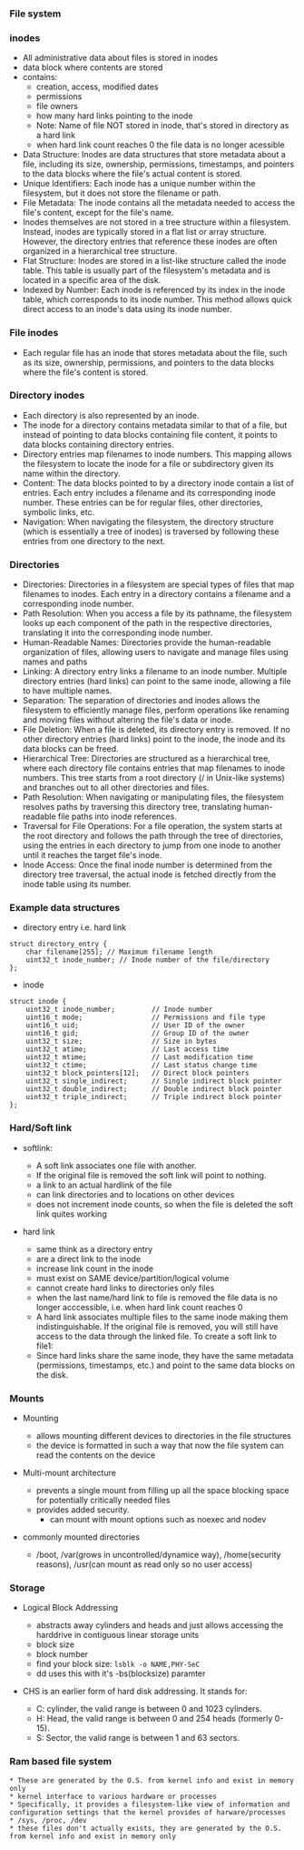 ### File system

### inodes
* All administrative data about files is stored in inodes
* data block where contents are stored
* contains:
    * creation, access, modified dates
    * permissions
    * file owners
    * how many hard links pointing to the inode
    * Note: Name of file NOT stored in inode, that's stored in directory as a hard link
    * when hard link count reaches 0 the file data is no longer acessible
* Data Structure: Inodes are data structures that store metadata about a file, including its size, ownership, permissions, timestamps, and pointers to the data blocks where the file's actual content is stored.
* Unique Identifiers: Each inode has a unique number within the filesystem, but it does not store the filename or path.
* File Metadata: The inode contains all the metadata needed to access the file's content, except for the file's name.
* Inodes themselves are not stored in a tree structure within a filesystem. Instead, inodes are typically stored in a flat list or array structure. However, the directory entries that reference these inodes are often organized in a hierarchical tree structure. 
* Flat Structure: Inodes are stored in a list-like structure called the inode table. This table is usually part of the filesystem's metadata and is located in a specific area of the disk.
* Indexed by Number: Each inode is referenced by its index in the inode table, which corresponds to its inode number. This method allows quick direct access to an inode's data using its inode number.

### File inodes
* Each regular file has an inode that stores metadata about the file, such as its size, ownership, permissions, and pointers to the data blocks where the file's content is stored.

### Directory inodes
* Each directory is also represented by an inode. 
* The inode for a directory contains metadata similar to that of a file, but instead of pointing to data blocks containing file content, it points to data blocks containing directory entries.
* Directory entries map filenames to inode numbers. This mapping allows the filesystem to locate the inode for a file or subdirectory given its name within the directory.
* Content: The data blocks pointed to by a directory inode contain a list of entries. Each entry includes a filename and its corresponding inode number. These entries can be for regular files, other directories, symbolic links, etc.
* Navigation: When navigating the filesystem, the directory structure (which is essentially a tree of inodes) is traversed by following these entries from one directory to the next.


### Directories 
* Directories: Directories in a filesystem are special types of files that map filenames to inodes. Each entry in a directory contains a filename and a corresponding inode number.
* Path Resolution: When you access a file by its pathname, the filesystem looks up each component of the path in the respective directories, translating it into the corresponding inode number.
* Human-Readable Names: Directories provide the human-readable organization of files, allowing users to navigate and manage files using names and paths
* Linking: A directory entry links a filename to an inode number. Multiple directory entries (hard links) can point to the same inode, allowing a file to have multiple names.
* Separation: The separation of directories and inodes allows the filesystem to efficiently manage files, perform operations like renaming and moving files without altering the file's data or inode.
* File Deletion: When a file is deleted, its directory entry is removed. If no other directory entries (hard links) point to the inode, the inode and its data blocks can be freed.
* Hierarchical Tree: Directories are structured as a hierarchical tree, where each directory file contains entries that map filenames to inode numbers. This tree starts from a root directory (/ in Unix-like systems) and branches out to all other directories and files.
* Path Resolution: When navigating or manipulating files, the filesystem resolves paths by traversing this directory tree, translating human-readable file paths into inode references.
* Traversal for File Operations: For a file operation, the system starts at the root directory and follows the path through the tree of directories, using the entries in each directory to jump from one inode to another until it reaches the target file's inode.
* Inode Access: Once the final inode number is determined from the directory tree traversal, the actual inode is fetched directly from the inode table using its number.


### Example data structures

* directory entry i.e. hard link
```
struct directory_entry {
    char filename[255]; // Maximum filename length
    uint32_t inode_number; // Inode number of the file/directory
};
```


* inode
```
struct inode {
    uint32_t inode_number;         // Inode number
    uint16_t mode;                 // Permissions and file type
    uint16_t uid;                  // User ID of the owner
    uint16_t gid;                  // Group ID of the owner
    uint32_t size;                 // Size in bytes
    uint32_t atime;                // Last access time
    uint32_t mtime;                // Last modification time
    uint32_t ctime;                // Last status change time
    uint32_t block_pointers[12];   // Direct block pointers
    uint32_t single_indirect;      // Single indirect block pointer
    uint32_t double_indirect;      // Double indirect block pointer
    uint32_t triple_indirect;      // Triple indirect block pointer
};
```




### Hard/Soft link
* softlink:
    * A soft link associates one file with another. 
    * If the original file is removed the soft link will point to nothing.
    * a link to an actual hardlink of the file 
    * can link directories and to locations on other devices
    * does not increment inode counts, so when the file is deleted the soft link quites working


* hard link
    * same think as a directory entry
    * are a direct link to the inode
    * increase link count in the inode
    * must exist on SAME device/partition/logical volume
    * cannot create hard links to directories only files
    * when the last name/hard link to file is removed the file data is no longer acccessible, i.e. when hard link count reaches 0
    * A hard link associates multiple files to the same inode making them indistinguishable. If the original file is removed, you will still have access to the data through the linked file. To create a soft link to file1:
    *  Since hard links share the same inode, they have the same metadata (permissions, timestamps, etc.) and point to the same data blocks on the disk.


### Mounts
* Mounting
    * allows mounting different devices to directories in the file structures
    * the device is formatted in such a way that now the file system can read the contents on the device

* Multi-mount architecture
    * prevents a single mount from filling up all the space blocking space for potentially critically needed files
    * provides added security. 
        * can mount with mount options such as noexec and nodev

* commonly mounted directories
    * /boot, /var(grows in uncontrolled/dynamice way), /home(security reasons), /usr(can mount as read only so no user access) 


### Storage
* Logical Block Addressing
    * abstracts away cylinders and heads and just allows accessing the harddrive in contiguous linear storage units
    * block size
    * block number 
    * find your block size: `lsblk -o NAME,PHY-SeC`
    * dd uses this with it's -bs(blocksize) paramter


* CHS is an earlier form of hard disk addressing. It stands for:
    * C: cylinder, the valid range is between 0 and 1023 cylinders.
    * H: Head, the valid range is between 0 and 254 heads (formerly 0-15).
    * S: Sector, the valid range is between 1 and 63 sectors.



### Ram based file system
    * These are generated by the O.S. from kernel info and exist in memory only
    * kernel interface to various hardware or processes
    * Specifically, it provides a filesystem-like view of information and configuration settings that the kernel provides of harware/processes
    * /sys, /proc, /dev
    * these files don't actually exists, they are generated by the O.S. from kernel info and exist in memory only
